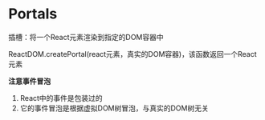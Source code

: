 # Portals

插槽：将一个React元素渲染到指定的DOM容器中

ReactDOM.createPortal(react元素，真实的DOM容器)，该函数返回一个React元素

**注意事件冒泡**
1. React中的事件是包装过的
2. 它的事件冒泡是根据虚拟DOM树冒泡，与真实的DOM树无关